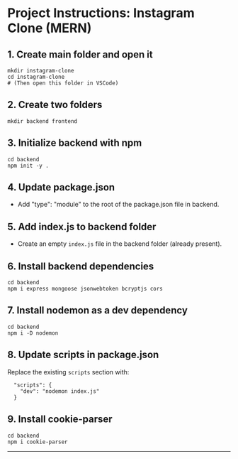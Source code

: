 # Project Instructions: Instagram Clone (MERN)

## 1. Create main folder and open it

```
mkdir instagram-clone
cd instagram-clone
# (Then open this folder in VSCode)
```

## 2. Create two folders

```
mkdir backend frontend
```

## 3. Initialize backend with npm

```
cd backend
npm init -y .
```

## 4. Update package.json

- Add "type": "module" to the root of the package.json file in backend.

## 5. Add index.js to backend folder

- Create an empty `index.js` file in the backend folder (already present).

## 6. Install backend dependencies

```
cd backend
npm i express mongoose jsonwebtoken bcryptjs cors
```

## 7. Install nodemon as a dev dependency

```
cd backend
npm i -D nodemon
```

## 8. Update scripts in package.json

Replace the existing `scripts` section with:

```
  "scripts": {
    "dev": "nodemon index.js"
  }
```

## 9. Install cookie-parser

```
cd backend
npm i cookie-parser
```

---


